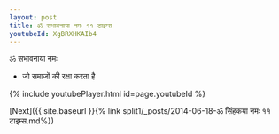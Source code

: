 ```yaml
---
layout: post
title: ॐ सभावनाया नमः ११ टाइम्स
youtubeId: XgBRXHKAIb4
---
```

 
 
 ॐ सभावनाया नमः  
 
 -  जो समाजों की रक्षा करता है 
 
  
 
  
 
 
 
 
 
 


{% include youtubePlayer.html id=page.youtubeId %}
 
[Next]({{ site.baseurl }}{% link  split1/_posts/2014-06-18-ॐ सिंहकया नमः ११ टाइम्स.md%})
 
